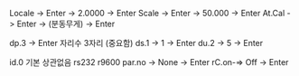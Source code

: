 
Locale -> Enter -> 2.0000 -> Enter
Scale -> Enter -> 50.000 -> Enter
At.Cal -> Enter -> (분동무게) -> Enter

dp.3 -> Enter 자리수 3자리 (중요함)
ds.1 -> 1 -> Enter
du.2 -> 5 -> Enter 


id.0 기본 상관없음
rs232
r9600
par.no -> None -> Enter
rC.on-=> Off -> Enter
